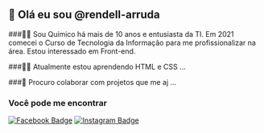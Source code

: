 ## 👋 Olá eu sou @rendell-arruda
  
  ###👨‍🔬 Sou Químico há mais de 10 anos e entusiasta da TI. Em 2021 comecei o Curso de Tecnologia da Informação para me profissionalizar na área. Estou interessado em Front-end.
  
  ###👨‍💻 Atualmente estou aprendendo HTML e CSS ...
  
 ###💞️ Procuro colaborar com projetos que me aj ...
  
  ### Você pode me encontrar  
[![Facebook Badge](https://img.shields.io/badge/Facebook-1877F2?style=for-the-badge&logo=facebook&logoColor=white&link=link_do_seu_perfil)](https://www.facebook.com/rendell.arruda)
[![Instagram Badge](https://img.shields.io/badge/Instagram-E4405F?style=for-the-badge&logo=instagram&logoColor=white&link=link_do_seu_perfil)](https://www.instagram.com/rendell.arruda/)
<!---
rendell-arruda/rendell-arruda is a ✨ special ✨ repository because its `README.md` (this file) appears on your GitHub profile.
You can click the Preview link to take a look at your changes.
--->
